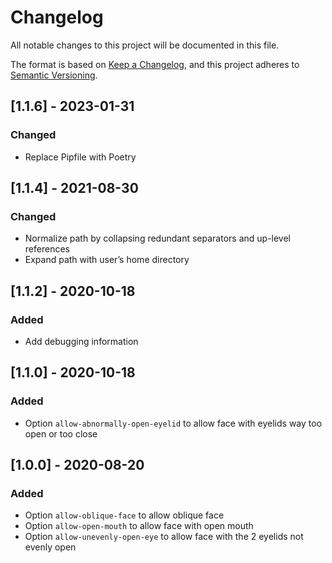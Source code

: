 # Changelog
All notable changes to this project will be documented in this file.

The format is based on [Keep a Changelog](https://keepachangelog.com/en/1.0.0/),
and this project adheres to [Semantic Versioning](https://semver.org/spec/v2.0.0.html).

## [1.1.6] - 2023-01-31
### Changed
- Replace Pipfile with Poetry

## [1.1.4] - 2021-08-30
### Changed
- Normalize path by collapsing redundant separators and up-level references
- Expand path with user’s home directory

## [1.1.2] - 2020-10-18
### Added
- Add debugging information

## [1.1.0] - 2020-10-18
### Added
- Option `allow-abnormally-open-eyelid` to allow face with eyelids way too open or too close

## [1.0.0] - 2020-08-20
### Added
- Option `allow-oblique-face` to allow oblique face
- Option `allow-open-mouth` to allow face with open mouth
- Option `allow-unevenly-open-eye` to allow face with the 2 eyelids not evenly open

